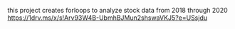 this project creates forloops to analyze stock data from 2018 through 2020
https://1drv.ms/x/s!Arv93W4B-UbmhBJMun2shswaVKJ5?e=USsjdu
